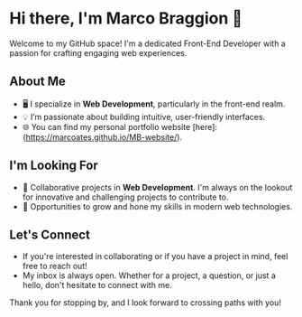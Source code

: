 # Hi there, I'm Marco Braggion 👋

Welcome to my GitHub space! I'm a dedicated Front-End Developer with a passion for crafting engaging web experiences.

## About Me

- 🖥️ I specialize in **Web Development**, particularly in the front-end realm.
- 💡 I’m passionate about building intuitive, user-friendly interfaces.
- 🌐 You can find my personal portfolio website [here]: (https://marcoates.github.io/MB-website/).

## I'm Looking For

- 🤝 Collaborative projects in **Web Development**. I'm always on the lookout for innovative and challenging projects to contribute to.
- 🌱 Opportunities to grow and hone my skills in modern web technologies.

## Let's Connect

- If you're interested in collaborating or if you have a project in mind, feel free to reach out!
- My inbox is always open. Whether for a project, a question, or just a hello, don't hesitate to connect with me.

Thank you for stopping by, and I look forward to crossing paths with you!


